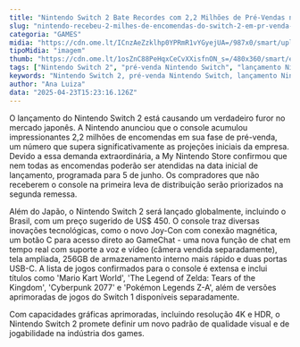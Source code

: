 ```yaml
---
title: "Nintendo Switch 2 Bate Recordes com 2,2 Milhões de Pré-Vendas no Japão"
slug: "nintendo-recebeu-2-milhes-de-encomendas-do-switch-2-em-pr-venda-no-japo"
categoria: "GAMES"
midia: "https://cdn.ome.lt/ICnzAeZzklhp0YPRmR1vYGyejUA=/987x0/smart/uploads/conteudo/fotos/OMELETE_CAPA_-_2025-04-23T113748.359.png"
tipoMidia: "imagem"
thumb: "https://cdn.ome.lt/1osZnC88PeHqxCeCvXXisfnON_s=/480x360/smart/extras/conteudos/omelete_THUMB_-_2025-04-23T113737.463.png"
tags: ["Nintendo Switch 2", "pré-venda Nintendo Switch", "lançamento Nintendo Switch 2", "jogos Nintendo Switch 2", "console Nintendo", "mercado de games"]
keywords: "Nintendo Switch 2, pré-venda Nintendo Switch, lançamento Nintendo Switch 2, jogos Nintendo Switch 2, console Nintendo, mercado de games"
author: "Ana Luiza"
data: "2025-04-23T15:23:16.126Z"
---
```


O lançamento do Nintendo Switch 2 está causando um verdadeiro furor no mercado japonês. A Nintendo anunciou que o console acumulou impressionantes 2,2 milhões de encomendas em sua fase de pré-venda, um número que supera significativamente as projeções iniciais da empresa. Devido a essa demanda extraordinária, a My Nintendo Store confirmou que nem todas as encomendas poderão ser atendidas na data inicial de lançamento, programada para 5 de junho. Os compradores que não receberem o console na primeira leva de distribuição serão priorizados na segunda remessa.

Além do Japão, o Nintendo Switch 2 será lançado globalmente, incluindo o Brasil, com um preço sugerido de US$ 450. O console traz diversas inovações tecnológicas, como o novo Joy-Con com conexão magnética, um botão C para acesso direto ao GameChat - uma nova função de chat em tempo real com suporte a voz e vídeo (câmera vendida separadamente), tela ampliada, 256GB de armazenamento interno mais rápido e duas portas USB-C. A lista de jogos confirmados para o console é extensa e inclui títulos como 'Mario Kart World', 'The Legend of Zelda: Tears of the Kingdom', 'Cyberpunk 2077' e 'Pokémon Legends Z-A', além de versões aprimoradas de jogos do Switch 1 disponíveis separadamente.

Com capacidades gráficas aprimoradas, incluindo resolução 4K e HDR, o Nintendo Switch 2 promete definir um novo padrão de qualidade visual e de jogabilidade na indústria dos games.